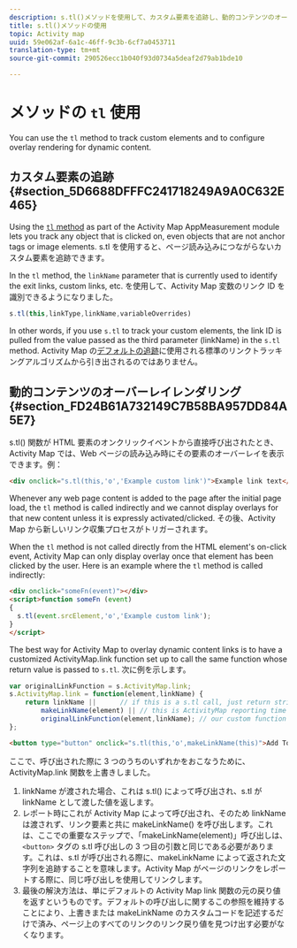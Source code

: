 ```yaml
---
description: s.tl()メソッドを使用して、カスタム要素を追跡し、動的コンテンツのオーバーレイレンダリングを設定できます。
title: s.tl()メソッドの使用
topic: Activity map
uuid: 59e062af-6a1c-46ff-9c3b-6cf7a0453711
translation-type: tm+mt
source-git-commit: 290526ecc1b040f93d0734a5deaf2d79ab1bde10

---
```



# メソッドの `tl` 使用

You can use the `tl` method to track custom elements and to configure overlay rendering for dynamic content.

## カスタム要素の追跡 {#section_5D6688DFFFC241718249A9A0C632E465}

Using the [`tl` method](/help/implement/vars/functions/tl-method.md) as part of the Activity Map AppMeasurement module lets you track any object that is clicked on, even objects that are not anchor tags or image elements. s.tl を使用すると、ページ読み込みにつながらないカスタム要素を追跡できます。

In the `tl` method, the `linkName` parameter that is currently used to identify the exit links, custom links, etc. を使用して、Activity Map 変数のリンク ID を識別できるようになりました。

```js
s.tl(this,linkType,linkName,variableOverrides)
```

In other words, if you use `s.tl` to track your custom elements, the link ID is pulled from the value passed as the third parameter (linkName) in the `s.tl` method. Activity Map の[デフォルトの追跡](/help/analyze/activity-map/activitymap-link-tracking/activitymap-link-tracking-methodology.md)に使用される標準のリンクトラッキングアルゴリズムから引き出されるのではありません。

## 動的コンテンツのオーバーレイレンダリング {#section_FD24B61A732149C7B58BA957DD84A5E7}

s.tl() 関数が HTML 要素のオンクリックイベントから直接呼び出されたとき、Activity Map では、Web ページの読み込み時にその要素のオーバーレイを表示できます。例：

```html
<div onclick="s.tl(this,'o','Example custom link')">Example link text</a>
```

Whenever any web page content is added to the page after the initial page load, the `tl` method is called indirectly and we cannot display overlays for that new content unless it is expressly activated/clicked. その後、Activity Map から新しいリンク収集プロセスがトリガーされます。

When the `tl` method is not called directly from the HTML element&#39;s on-click event, Activity Map can only display overlay once that element has been clicked by the user. Here is an example where the `tl` method is called indirectly:

```html
<div onclick="someFn(event)"></div>
<script>function someFn (event)
{
  s.tl(event.srcElement,'o','Example custom link');
}
</script>
```

The best way for Activity Map to overlay dynamic content links is to have a customized ActivityMap.link function set up to call the same function whose return value is passed to `s.tl`. 次に例を示します。

```js
var originalLinkFunction = s.ActivityMap.link;
s.ActivityMap.link = function(element,linkName) {
    return linkName ||      // if this is a s.tl call, just return string passed
        makeLinkName(element) || // this is ActivityMap reporting time
        originalLinkFunction(element,linkName); // our custom function didn't return anything, so just return the default ActivityMap Link
};
```

```html
<button type="button" onclick="s.tl(this,'o',makeLinkName(this)">Add To Cart</button>
```

ここで、呼び出された際に 3 つのうちのいずれかをおこなうために、ActivityMap.link 関数を上書きしました。

1. linkName が渡された場合、これは s.tl() によって呼び出され、s.tl が linkName として渡した値を返します。
2. レポート時にこれが Activity Map によって呼び出され、そのため linkName は渡されず、リンク要素と共に makeLinkName() を呼び出します。これは、ここでの重要なステップで、「makeLinkName(element)」呼び出しは、`<button>` タグの s.tl 呼び出しの 3 つ目の引数と同じである必要があります。これは、s.tl が呼び出される際に、makeLinkName によって返された文字列を追跡することを意味します。Activity Map がページのリンクをレポートする際に、同じ呼び出しを使用してリンクします。
3. 最後の解決方法は、単にデフォルトの Activity Map link 関数の元の戻り値を返すというものです。デフォルトの呼び出しに関するこの参照を維持することにより、上書きまたは makeLinkName のカスタムコードを記述するだけで済み、ページ上のすべてのリンクのリンク戻り値を見つけ出す必要がなくなります。
